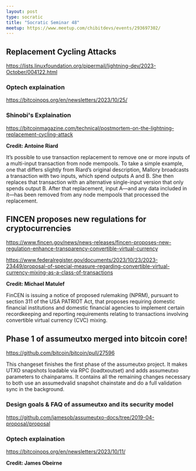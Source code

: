 ```yaml
---
layout: post
type: socratic
title: "Socratic Seminar 48"
meetup: https://www.meetup.com/chibitdevs/events/293697302/
---
```


## Replacement Cycling Attacks

<https://lists.linuxfoundation.org/pipermail/lightning-dev/2023-October/004122.html>

### Optech explaination

<https://bitcoinops.org/en/newsletters/2023/10/25/>

### Shinobi's Explaination

<https://bitcoinmagazine.com/technical/postmortem-on-the-lightning-replacement-cycling-attack>

**Credit: Antoine Riard**

It’s possible to use transaction replacement to remove one or more inputs of a multi-input transaction from node mempools. To take a simple example, one that differs slightly from Riard’s original description, Mallory broadcasts a transaction with two inputs, which spend outputs A and B. She then replaces that transaction with an alternative single-input version that only spends output B. After that replacement, input A—and any data included in it—has been removed from any node mempools that processed the replacement.

## FINCEN proposes new regulations for cryptocurrencies

<https://www.fincen.gov/news/news-releases/fincen-proposes-new-regulation-enhance-transparency-convertible-virtual-currency>

<https://www.federalregister.gov/documents/2023/10/23/2023-23449/proposal-of-special-measure-regarding-convertible-virtual-currency-mixing-as-a-class-of-transactions>

**Credit: Michael Matulef**

FinCEN is issuing a notice of proposed rulemaking (NPRM), pursuant to section 311 of the USA PATRIOT Act, that proposes requiring domestic financial institutions and domestic financial agencies to implement certain recordkeeping and reporting requirements relating to transactions involving convertible virtual currency (CVC) mixing.

## Phase 1 of assumeutxo merged into bitcoin core!

<https://github.com/bitcoin/bitcoin/pull/27596>

This changeset finishes the first phase of the assumeutxo project. It makes UTXO snapshots loadable via RPC (loadtxoutset) and adds assumeutxo parameters to chainparams. It contains all the remaining changes necessary to both use an assumedvalid snapshot chainstate and do a full validation sync in the background.

### Design goals & FAQ of assumeutxo and its security model

<https://github.com/jamesob/assumeutxo-docs/tree/2019-04-proposal/proposal>

### Optech explaination

<https://bitcoinops.org/en/newsletters/2023/10/11/>

**Credit: James Obeirne**
